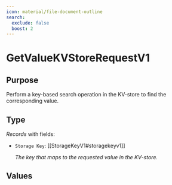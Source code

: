 ```yaml
---
icon: material/file-document-outline
search:
  exclude: false
  boost: 2
---
```


# GetValueKVStoreRequestV1

## Purpose

<!-- --8<-- [start:purpose] -->
Perform a key-based search operation in the KV-store to find the corresponding value.
<!-- --8<-- [end:purpose] -->

## Type

<!-- --8<-- [start:type] -->
<div class="type" markdown>

*Records* with fields:

- `Storage Key`: [[StorageKeyV1#storagekeyv1]]

  *The key that maps to the requested value in the KV-store.*

</div>
<!-- --8<-- [end:type] -->

## Values

